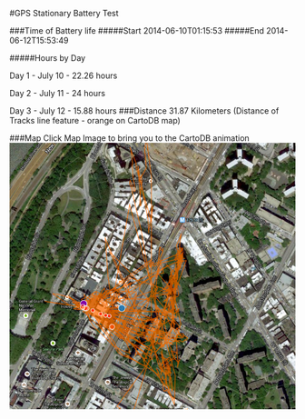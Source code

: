 #GPS Stationary Battery Test

###Time of Battery life
#####Start
2014-06-10T01:15:53
#####End
2014-06-12T15:53:49

#####Hours by Day

Day 1 - July 10 - 22.26 hours

Day 2 - July 11 - 24    hours

Day 3 - July 12 - 15.88 hours
###Distance
31.87 Kilometers (Distance of Tracks line feature - orange on CartoDB map)

###Map
Click Map Image to bring you to the CartoDB animation
[![CartoDB Map](images/gps_battery.png)](http://cdb.io/1rHgixh)

